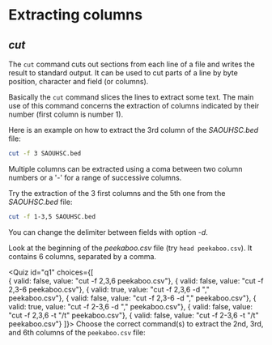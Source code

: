 <script>
import Quiz from "components/Quiz.svelte";
</script>
# Extracting columns
## *cut*

The `cut` command cuts out sections from each line of a file and writes the result to standard output. 
It can be used to cut parts of a line by byte position, character and field (or columns). 

Basically the `cut` command slices the lines to extract some text.
The main use of this command concerns the extraction of columns indicated by their number (first column is number 1).

Here is an example on how to extract the 3rd column of the _SAOUHSC.bed_ file:

```bash
cut -f 3 SAOUHSC.bed
```

Multiple columns can be extracted using a coma between two column numbers or a '-' for a range of successive columns.

Try the extraction of the 3 first columns and the 5th one from the _SAOUHSC.bed_ file:

```bash
cut -f 1-3,5 SAOUHSC.bed
```

You can change the delimiter between fields with option _-d_. 

Look at the beginning of the _peekaboo.csv_ file (try `head peekaboo.csv`). 
It contains 6 columns, separated by a comma.

<Quiz id="q1" choices={[    
      { valid: false, value: "cut -f 2,3,6 peekaboo.csv"},
      { valid: false, value: "cut -f 2,3-6 peekaboo.csv"},
      { valid: true, value: "cut -f 2,3,6 -d "," peekaboo.csv"},
      { valid: false, value: "cut -f 2,3-6 -d "," peekaboo.csv"},
      { valid: true, value: "cut -f 2-3,6 -d "," peekaboo.csv"},
      { valid: false, value: "cut -f 2,3,6 -t "/t" peekaboo.csv"},
      { valid: false, value: "cut -f 2-3,6 -t "/t" peekaboo.csv"}
]}> 
	<span slot="prompt">
    Choose the correct command(s) to extract the 2nd, 3rd, and 6th columns of the `peekaboo.csv` file:
	</span>
</Quiz>  
